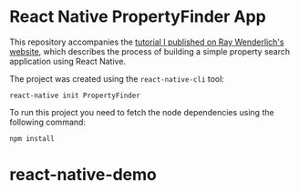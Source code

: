# React Native PropertyFinder App

This repository accompanies the [tutorial I published on Ray Wenderlich's website](http://www.raywenderlich.com/99473/introducing-react-native-building-apps-javascript), which describes the process of building a simple property search application using React Native.

The project was created using the `react-native-cli` tool:

    react-native init PropertyFinder

To run this project you need to fetch the node dependencies using the following command:

    npm install
# react-native-demo

